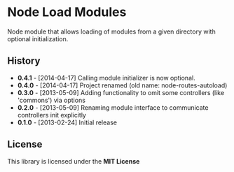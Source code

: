 # Node Load Modules

Node module that allows loading of modules from a given directory
with optional initialization.

## History

  * **0.4.1** - [2014-04-17] Calling module initializer is now optional.
  * **0.4.0** - [2014-04-17] Project renamed (old name: node-routes-autoload)
  * **0.3.0** - [2013-05-09] Adding functionality to omit some controllers (like 'commons') via options
  * **0.2.0** - [2013-05-09] Renaming module interface to communicate controllers init explicitly
  * **0.1.0** - [2013-02-24] Initial release

## License

This library is licensed under the **MIT License**

